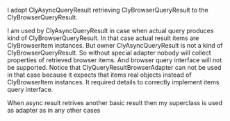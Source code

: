 I adopt ClyAsyncQueryResult retrieving ClyBrowserQueryResult to the ClyBrowserQueryResult.

I am used by ClyAsyncQueryResult in case when actual query produces kind of ClyBrowserQueryResult. In that case actual result items are ClyBrowserItem instances. But owner ClyAsyncQueryResult is not a kind of ClyBrowserQueryResult. 
So without special adapter nobody will collect properties of retrieved browser items. And browser query interface will not be supported.
Notice that ClyQueryResultBrowserAdapter can not be used in that case because it expects that items real objects instead of ClyBrowserItem instances. It required details to correctly implement items query interface.

When async result retrives another basic result then my superclass is used as adapter as in any other cases